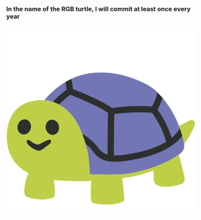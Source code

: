 ### In the name of the RGB turtle, I will commit at least once every year

![Here Was Dragons!](rzulf.gif)
